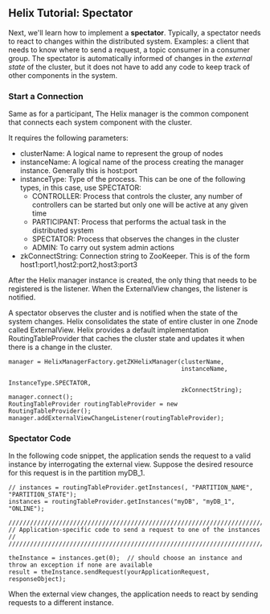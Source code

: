 <!---
Licensed to the Apache Software Foundation (ASF) under one
or more contributor license agreements.  See the NOTICE file
distributed with this work for additional information
regarding copyright ownership.  The ASF licenses this file
to you under the Apache License, Version 2.0 (the
"License"); you may not use this file except in compliance
with the License.  You may obtain a copy of the License at

  http://www.apache.org/licenses/LICENSE-2.0

Unless required by applicable law or agreed to in writing,
software distributed under the License is distributed on an
"AS IS" BASIS, WITHOUT WARRANTIES OR CONDITIONS OF ANY
KIND, either express or implied.  See the License for the
specific language governing permissions and limitations
under the License.
-->

Helix Tutorial: Spectator
-------------------------

Next, we\'ll learn how to implement a __spectator__.  Typically, a spectator needs to react to changes within the distributed system.  Examples: a client that needs to know where to send a request, a topic consumer in a consumer group.  The spectator is automatically informed of changes in the _external state_ of the cluster, but it does not have to add any code to keep track of other components in the system.

### Start a Connection

Same as for a participant, The Helix manager is the common component that connects each system component with the cluster.

It requires the following parameters:

* clusterName: A logical name to represent the group of nodes
* instanceName: A logical name of the process creating the manager instance. Generally this is host:port
* instanceType: Type of the process. This can be one of the following types, in this case, use SPECTATOR:
    * CONTROLLER: Process that controls the cluster, any number of controllers can be started but only one will be active at any given time
    * PARTICIPANT: Process that performs the actual task in the distributed system
    * SPECTATOR: Process that observes the changes in the cluster
    * ADMIN: To carry out system admin actions
* zkConnectString: Connection string to ZooKeeper. This is of the form host1:port1,host2:port2,host3:port3

After the Helix manager instance is created, the only thing that needs to be registered is the listener.  When the ExternalView changes, the listener is notified.

A spectator observes the cluster and is notified when the state of the system changes. Helix consolidates the state of entire cluster in one Znode called ExternalView.
Helix provides a default implementation RoutingTableProvider that caches the cluster state and updates it when there is a change in the cluster.

```
manager = HelixManagerFactory.getZKHelixManager(clusterName,
                                                instanceName,
                                                InstanceType.SPECTATOR,
                                                zkConnectString);
manager.connect();
RoutingTableProvider routingTableProvider = new RoutingTableProvider();
manager.addExternalViewChangeListener(routingTableProvider);
```

### Spectator Code

In the following code snippet, the application sends the request to a valid instance by interrogating the external view.  Suppose the desired resource for this request is in the partition myDB_1.

```
// instances = routingTableProvider.getInstances(, "PARTITION_NAME", "PARTITION_STATE");
instances = routingTableProvider.getInstances("myDB", "myDB_1", "ONLINE");

////////////////////////////////////////////////////////////////////////////////////////////////
// Application-specific code to send a request to one of the instances                        //
////////////////////////////////////////////////////////////////////////////////////////////////

theInstance = instances.get(0);  // should choose an instance and throw an exception if none are available
result = theInstance.sendRequest(yourApplicationRequest, responseObject);

```

When the external view changes, the application needs to react by sending requests to a different instance.

